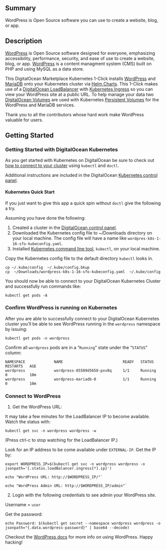 ## Summary
WordPress is Open Source software you can use to create a website, blog, or app.

## Description

[WordPress](https://wordpress.org/about/) is Open Source software designed for everyone, emphasizing accessibility, performance, security, and ease of use to create a website, blog, or app. [WordPress](https://en.wikipedia.org/wiki/WordPress) is a content managment system (CMS) built on PHP and using MySQL as a data store.

This DigitalOcean Marketplace Kubernetes 1-Click installs [WordPress](https://github.com/helm/charts/tree/master/stable/wordpress) and [MariaDB](https://github.com/helm/charts/tree/master/stable/mariadb) onto your Kubernetes cluster via [Helm Charts](https://helm.sh/). This 1-Click makes use of a [DigitalOcean LoadBalancer](https://www.digitalocean.com/products/load-balancer/) with [Kubernetes Ingress](https://kubernetes.io/docs/concepts/services-networking/ingress/) so you can view your WordPress site at a public URL. To help manage your data two [DigitalOcean Volumes](https://www.digitalocean.com/products/block-storage/) are used with Kubernetes [Persistent Volumes](https://kubernetes.io/docs/concepts/storage/persistent-volumes/) for the WordPress and MariaDB services.

Thank you to all the contributors whose hard work make WordPress valuable for users.


## Getting Started

### Getting Started with DigitalOcean Kubernetes
As you get started with Kubernetes on DigitalOcean be sure to check out [how to connect to your cluster](https://www.digitalocean.com/docs/kubernetes/how-to/connect-to-cluster/) using `kubectl` and `doctl`.


Additional instructions are included in the DigitalOcean [Kubernetes control panel](https://cloud.digitalocean.com/kubernetes/clusters/).


#### Kubernetes Quick Start
If you just want to give this app a quick spin without `doctl` give the following a try.

Assuming you have done the following:
1. Created a cluster in the [DigitalOcean control panel](https://cloud.digitalocean.com/kubernetes/clusters/).
1. Downloaded the Kubernetes config file to ~/Downloads directory on your local machine. The config file will have a name like `wordpres-k8s-1-16-sfo-kubeconfig.yaml`.
1. Installed [Kubernetes command line tool](https://kubernetes.io/docs/tasks/tools/install-kubectl/), `kubectl`, on your local machine.

Copy the Kubernetes config file to the default directory `kubectl` looks in.
```
cp ~/.kube/config  ~/.kube/config.bkup
cp  ~/Downloads/wordpress-k8s-1-16-sfo-kubeconfig.yaml  ~/.kube/config
```
You should now be able to connect to your DigitalOcean Kubernetes Cluster and successfully run commands like:
```
kubectl get pods -A
```

### Confirm WordPress is running on Kubernetes
After you are able to successfully connect to your DigitalOcean Kubernetes cluster you’ll be able to see WordPress running in the `wordpress` namespace by issuing:
 ```
 kubectl get pods -n wordpress
 ```
 Confirm all `wordpress` pods are in a “`Running`” state under the “`STATUS`” column:

```
NAMESPACE             NAME                           READY   STATUS      RESTARTS   AGE
wordpress             wordpress-85589d5658-pxv8q     1/1     Running     0          10m
wordpress             wordpress-mariadb-0            1/1     Running     0          10m
```

### Connect to WordPress

1. Get the WordPress URL:

It may take a few minutes for the LoadBalancer IP to become available. Watch the status with:
```
kubectl get svc -n wordpress wordpress -w
```
(Press ctrl-c to stop watching for the LoadBalancer IP.)

Look for an IP address to be come available under `EXTERNAL-IP`. Get the IP by:
```
export WORDPRESS_IP=$(kubectl get svc -n wordpress wordpress -o jsonpath='{.status.loadBalancer.ingress[*].ip}')
```
```
echo "WordPress URL: http://$WORDPRESS_IP/"`
```
```
echo "WordPress Admin URL: http://$WORDPRESS_IP/admin"`
```

2. Login with the following credentials to see admin your WordPress site.

Username = `user`

Get the password:
```
echo Password: $(kubectl get secret --namespace wordpress wordpress -o jsonpath="{.data.wordpress-password}" | base64 --decode)
```

Checkout the [WordPress docs](https://wordpress.org/support/) for more info on using WordPress. Happy hacking!
